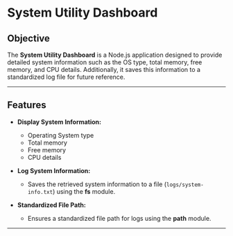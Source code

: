 # System Utility Dashboard

## Objective
The **System Utility Dashboard** is a Node.js application designed to provide detailed system information such as the OS type, total memory, free memory, and CPU details. Additionally, it saves this information to a standardized log file for future reference.

---

## Features
- **Display System Information:**
  - Operating System type
  - Total memory
  - Free memory
  - CPU details

- **Log System Information:**
  - Saves the retrieved system information to a file (`logs/system-info.txt`) using the **fs** module.

- **Standardized File Path:**
  - Ensures a standardized file path for logs using the **path** module.

---
